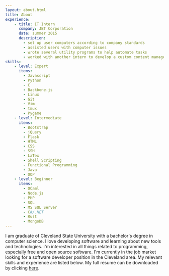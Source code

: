 ```yaml
---
layout: about.html
title: About
experience:
    - title: IT Intern
      company: JBT Corporation
      date: summer 2015
      description: 
        - set up user computers according to company standards
        - assisted users with computer issues
        - wrote several utility programs to help automate tasks
        - worked with another intern to develop a custom content management solution utilizing Microsoft SharePoint, C#/.NET, and HTML/CSS/JS
skills:
    - level: Expert
      items:
        - Javascript
        - Python
        - C
        - Backbone.js
        - Linux
        - Git
        - Vim
        - tmux
        - Pygame
    - level: Intermediate
      items:
        - Bootstrap
        - jQuery
        - Flask
        - HTML
        - CSS
        - SSH
        - LaTex
        - Shell Scripting
        - Functional Programming
        - Java
        - OOP
    - level: Beginner
      items:
        - OCaml
        - Node.js
        - PHP
        - SQL
        - MS SQL Server
        - C#/.NET
        - Rust
        - MongoDB
---
```

I am graduate of Cleveland State University with a bachelor's degree in computer science.
I love developing software and learning about new tools and technologies.
I'm interested in all things related to programming, especially free and open source software.
I'm currently in the job market looking for a software developer position in the Cleveland area.
My relevant skills and experience are listed below. 
My full resume can be downloaded by clicking <a href="/assets/derek-morey-resume.pdf" download>here</a>.
